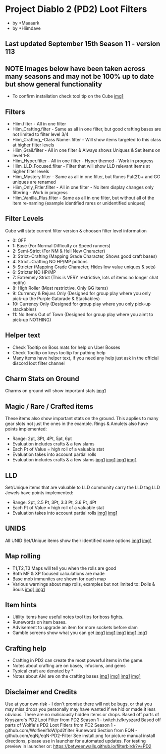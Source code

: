 # Project Diablo 2 (PD2) Loot Filters
* by *Maaaark
* by *Hiimdave
## Last updated September 15th Season 11 - version 113
## NOTE Images below have been taken across many seasons and may not be 100% up to date but show general functionality
* To confirm installation check tool tip on the Cube
[img1](examples/cube.png?raw=true)
## Filters
* Hiim.filter - All in one filter
* Hiim_Crafting.filter - Same as all in one filter, but good crafting bases are not limited to filter level 3/4
* Hiim_Crafting_-Class Name-.filter - Will show items targeted to this class at higher filter levels
* Hiim_Grail.filter - All in one filter & Always shows Uniques & Set items on level 1-8
* Hiim_Hyper.filter - All in one filter - Hyper themed - Work in progress
* Hiim_LLD_Focused.filter - Filter that will show LLD relevant items at higher filter levels
* Hiim_Mystery.filter - Same as all in one filter, but Runes Pul(21)+ and GG uniques are renamed
* Hiim_Only_Fitler.filter - All in one filter - No item display changes only filtering - Work in progress
* Hiim_Vanilla_Plus.filter - Same as all in one filter, but without all of the item re-naming (example identified rares or unidentified uniques)
## Filter Levels
Cube will state current filter version & choosen filter level information
* 0: OFF
* 1: Base (For Normal Difficulty or Speed runners)
* 2: Semi-Strict (For NM & Hell New Character)
* 3: Strict+Crafting (Mapping Grade Character, Shows good craft bases)
* 4: Strict+Crafting NO HP/MP potions
* 5: Stricter (Mapping Grade Character, Hides low value uniques & sets)
* 6: Stricter NO HP/MP
* 7: Extremely Strict (This is VERY restrictive, lots of items no longer chat notify)
* 8: High Roller (Most restrictive, Only GG items)
* 9: Currency & Rejuvs Only (Designed for group play where you only pick-up the Purple Gatorade & Stackables)
* 10: Currency Only (Designed for group play where you only pick-up stackables)
* 11: No Items Out of Town (Designed for group play where you aimt to pick-up NOTHING)
## Helper text
* Check Tooltip on Boss mats for help on Uber Bosses
* Check Tooltip on keys tooltip for pathing help
* Many items have helper text, if you need any help just ask in the official discord loot filter channel
## Charm Stats on Ground
Charms on ground will show important stats
[img1](examples/charms1.PNG?raw=true)
## Magic / Rare / Crafted items
These items also show important stats on the ground. This applies to many gear slots not just the ones in the example.
Rings & Amulets also have points implemented:
* Range: 2pt, 3Pt, 4Pt, 5pt, 6pt
* Evaluation includes crafts & a few slams
* Each Pt of Value = high roll of a valuable stat
* Evaluation takes into account partial rolls
* Evaluation includes crafts & a few slams
[img1](examples/magicrares1.PNG?raw=true)
[img1](examples/magicrares2.PNG?raw=true)
[img1](examples/magicrares3.PNG?raw=true)
[img1](examples/magicrares4.PNG?raw=true)
## LLD
Set/Unique items that are valuable to LLD community carry the LLD tag
LLD Jewels have points implemented:
* Range: 2pt, 2.5 Pt, 3Pt, 3.3 Pt, 3.6 Pt, 4Pt
* Each Pt of Value = high roll of a valuable stat
* Evaluation takes into account partial rolls
[img1](examples/lld1.PNG?raw=true)
[img1](examples/lld2.png?raw=true)
## UNIDS
All UNID Set/Unique items show their identified name options
[img1](examples/unid1.PNG?raw=true)
[img1](examples/unid2.PNG?raw=true)
## Map rolling
* T1,T2,T3 Maps will tell you when the rolls are good
* Both MF & XP focused calculations are made
* Base mob immunites are shown for each map
* Various warnings about map rolls, examples but not limited to: Dolls & Souls
[img1](examples/maps1.png?raw=true)
[img1](examples/maps2.png?raw=true)
## Item hints
* Utility items have useful notes tool tips for boss fights.
* Runewords on item bases.
* Advisement to upgrade an item for more sockets before slam
* Gamble screens show what you can get
[img1](examples/runewords1.png?raw=true)
[img1](examples/hints1.PNG?raw=true)
[img1](examples/hints2.PNG?raw=true)
[img1](examples/hints3.PNG?raw=true)
[img1](examples/hints4.PNG?raw=true)
## Crafting help
* Crafting in PD2 can create the most powerful items in the game.
* Notes about crafting are on bases, infusions, and gems
* Typical craft are denoted by *
* Notes about Alvl are on the crafting bases
[img1](examples/craft1.PNG?raw=true)
[img1](examples/craft2.PNG?raw=true)
[img1](examples/craft3.PNG?raw=true)
[img1](examples/craft4.PNG?raw=true)
## Disclaimer and Credits
Use at your own risk - I don't promise there will not be bugs, or that you may miss drops you personally may have wanted if we hid or made it less obvious.
There are no maliciously hidden items or drops.
Based off parts of Kryszard's PD2 Loot Filter from PD2 Season 1 - twitch.tv/kryszard
Based off parts of Wolfie's PD2 Loot Fitlers from PD2 Season 1 - github.com/WolfieeifloW/pd2filter
Runeword Section from EQN - github.com/eqNj/eqN-PD2-Filter
See install.png for picture manual install directions, please use in launcher for automated updates.
For testing preview in launcher or: https://betweenwalls.github.io/filterbird/?v=PD2

